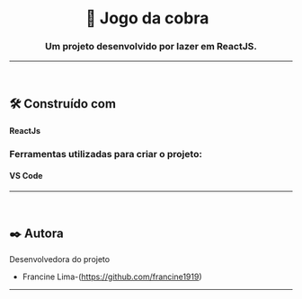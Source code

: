 <h1 align="center">
   🐍 Jogo da cobra
&nbsp; 
</h1>
<h3 align="center">Um projeto desenvolvido por lazer em ReactJS. </h3>
<hr>
&nbsp;

## :hammer_and_wrench: Construído com
<h4>ReactJs</h4>

<h3>Ferramentas utilizadas para criar o projeto:</h3>

<h4> VS Code </h4> 
<!-- <h4> Styled Components </h4>         -->
<hr>
&nbsp;

## :black_nib: Autora

Desenvolvedora do projeto

- Francine Lima-(https://github.com/francine1919)
<hr>



